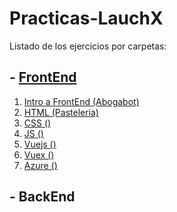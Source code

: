 # Practicas-LauchX
Listado de los ejercicios por carpetas:
## - [FrontEnd](./FrontEnd)
1. [Intro a FrontEnd (Abogabot)](./01%20-%20Intro)
2. [HTML (Pasteleria)](./02%20-%20HTML)
3. [CSS ()](./03%20-%20CSS)
4. [JS ()]()
5. [Vuejs ()]()
6. [Vuex ()]()
7. [Azure ()]()
## - BackEnd
